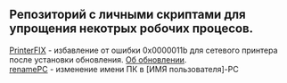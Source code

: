 ## Репозиторий с личными скриптами для упрощения некотрых робочих процесов.  

[PrinterFIX](https://github.com/dima101097/Windows-cmd-bat/blob/main/PrinterFIX.cmd) - избавление от ошибки 0x0000011b для сетевого принтера после установки обновления. [Об обновлении](https://support.microsoft.com/en-us/topic/kb5005010-restricting-installation-of-new-printer-drivers-after-applying-the-july-6-2021-updates-31b91c02-05bc-4ada-a7ea-183b129578a7).  
[renamePC](https://github.com/dima101097/Windows-cmd-bat/blob/main/renamePC.bat) - изменение имени ПК в [ИМЯ пользователя]-PC
